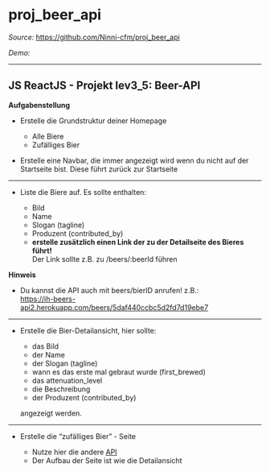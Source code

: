 # proj_beer_api

_Source:_ https://github.com/Ninni-cfm/proj_beer_api

_Demo:_

---

## JS ReactJS - Projekt lev3_5: Beer-API

**Aufgabenstellung**

-   Erstelle die Grundstruktur deiner Homepage

    -   Alle Biere
    -   Zufälliges Bier

-   Erstelle eine Navbar, die immer angezeigt wird wenn du nicht auf der Startseite bist. Diese führt zurück zur Startseite

---

-   Liste die Biere auf. Es sollte enthalten:

    -   Bild
    -   Name
    -   Slogan (tagline)
    -   Produzent (contributed_by)
    -   <b>erstelle zusätzlich einen Link der zu der Detailseite des Bieres führt!</b><br>
        Der Link sollte z.B. zu /beers/:beerId führen

**Hinweis**

-   Du kannst die API auch mit beers/bierID anrufen! z.B.: <br>https://ih-beers-api2.herokuapp.com/beers/5daf440ccbc5d2fd7d19ebe7

---

-   Erstelle die Bier-Detailansicht, hier sollte:

    -   das Bild
    -   der Name
    -   der Slogan (tagline)
    -   wann es das erste mal gebraut wurde (first_brewed)
    -   das attenuation_level
    -   die Beschreibung
    -   der Produzent (contributed_by)

    angezeigt werden.

---

-   Erstelle die “zufälliges Bier” - Seite

    -   Nutze hier die andere [API](https://ih-beers-api2.herokuapp.com/beers/random)
    -   Der Aufbau der Seite ist wie die Detailansicht
